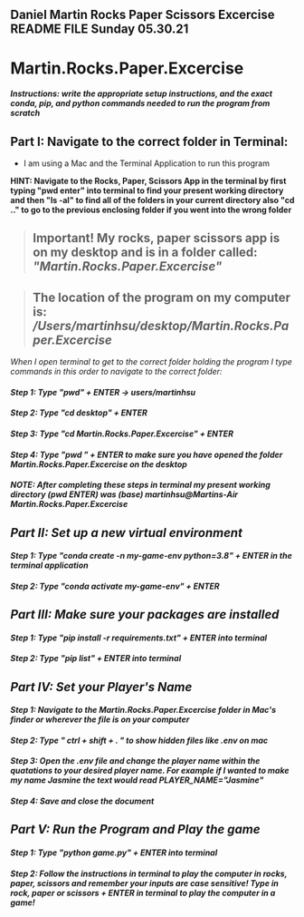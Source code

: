 
## Daniel Martin Rocks Paper Scissors Excercise README FILE Sunday 05.30.21
# Martin.Rocks.Paper.Excercise

##### Instructions: write the appropriate setup instructions, and the exact conda, pip, and python commands needed to run the program from scratch


## Part I: Navigate to the correct folder in Terminal:

* I am using a Mac and the Terminal Application to run this program 

**HINT: Navigate to the Rocks, Paper, Scissors App in the terminal by first typing "pwd enter" into terminal to find your present working directory and then "ls -al" to find all of the folders in your current directory also "cd .." to go to the previous enclosing folder if you went into the wrong folder**

> ## Important! My rocks, paper scissors app is on my desktop and is in a folder called: <i> "Martin.Rocks.Paper.Excercise" </i>

> ## The location of the program on my computer is: <i> /Users/martinhsu/desktop/Martin.Rocks.Paper.Excercise <i/>


When I open terminal to get to the correct folder holding the program I type commands in this order to navigate to the correct folder:

#### Step 1: Type "pwd" + ENTER -> users/martinhsu
#### Step 2: Type "cd desktop" + ENTER 
#### Step 3: Type "cd Martin.Rocks.Paper.Excercise" + ENTER
#### Step 4: Type "pwd " + ENTER to make sure you have opened the folder Martin.Rocks.Paper.Excercise on the desktop
#### NOTE: After completing these steps in terminal my present working directory (pwd ENTER) was <i> (base) martinhsu@Martins-Air Martin.Rocks.Paper.Excercise </i>

## Part II: Set up a new virtual environment
#### Step 1: Type "conda create -n my-game-env python=3.8" + ENTER in the terminal application
#### Step 2: Type "conda activate my-game-env" + ENTER 

## Part III: Make sure your packages are installed
#### Step 1: Type "pip install -r requirements.txt" + ENTER into terminal
#### Step 2: Type "pip list" + ENTER into terminal


## Part IV: Set your Player's Name
#### Step 1: Navigate to the Martin.Rocks.Paper.Excercise folder in Mac's finder or wherever the file is on your computer
#### Step 2: Type " ctrl + shift + . " to show hidden files like .env on mac
#### Step 3: Open the .env file and change the player name within the quatations to your desired player name. For example if I wanted to make my name Jasmine the text would read PLAYER_NAME="Jasmine"
#### Step 4: Save and close the document


## Part V: Run the Program and Play the game
#### Step 1: Type "python game.py" + ENTER into terminal
#### Step 2: Follow the instructions in terminal to play the computer in rocks, paper, scissors and remember your inputs are case sensitive! Type in rock, paper or scissors + ENTER in terminal to play the computer in a game!